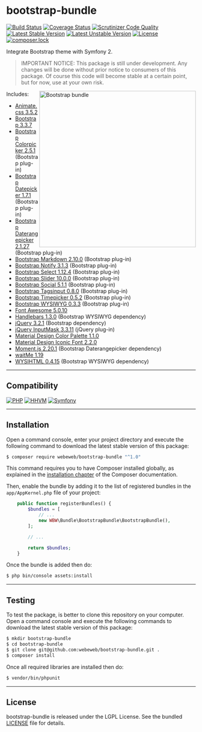 bootstrap-bundle
================

[![Build Status](https://travis-ci.org/webeweb/bootstrap-bundle.svg?branch=master)](https://travis-ci.org/webeweb/bootstrap-bundle) [![Coverage Status](https://coveralls.io/repos/github/webeweb/bootstrap-bundle/badge.svg?branch=master)](https://coveralls.io/github/webeweb/bootstrap-bundle?branch=master) [![Scrutinizer Code Quality](https://scrutinizer-ci.com/g/webeweb/bootstrap-bundle/badges/quality-score.png?b=master)](https://scrutinizer-ci.com/g/webeweb/bootstrap-bundle/?branch=master) [![Latest Stable Version](https://poser.pugx.org/webeweb/bootstrap-bundle/v/stable)](https://packagist.org/packages/webeweb/bootstrap-bundle) [![Latest Unstable Version](https://poser.pugx.org/webeweb/bootstrap-bundle/v/unstable)](https://packagist.org/packages/webeweb/bootstrap-bundle) [![License](https://poser.pugx.org/webeweb/bootstrap-bundle/license)](https://packagist.org/packages/webeweb/bootstrap-bundle) [![composer.lock](https://poser.pugx.org/webeweb/bootstrap-bundle/composerlock)](https://packagist.org/packages/webeweb/bootstrap-bundle)

Integrate Bootstrap theme with Symfony 2.

> IMPORTANT NOTICE: This package is still under development. Any changes will be
> done without prior notice to consumers of this package. Of course this code
> will become stable at a certain point, but for now, use at your own risk.

<img src="https://raw.githubusercontent.com/webeweb/bootstrap-bundle/master/Resources/doc/images/bootstrap-stack_1024x0860.png" alt="Bootstrap bundle" align="right" width="416"/>

Includes:

- [Animate.css 3.5.2](https://github.com/daneden/animate.css/)
- [Bootstrap 3.3.7](https://getbootstrap.com/docs/3.3/)
- [Bootstrap Colorpicker 2.5.1](https://github.com/farbelous/bootstrap-colorpicker/) (Bootstrap plug-in)
- [Bootstrap Datepicker 1.7.1](https://github.com/uxsolutions/bootstrap-datepicker/) (Bootstrap plug-in)
- [Bootstrap Daterangepicker 2.1.27](http://www.daterangepicker.com/) (Bootstrap plug-in)
- [Bootstrap Markdown 2.10.0](https://github.com/toopay/bootstrap-markdown/) (Bootstrap plug-in)
- [Bootstrap Notify 3.1.3](https://github.com/mouse0270/bootstrap-notify/) (Bootstrap plug-in)
- [Bootstrap Select 1.12.4](https://silviomoreto.github.io/bootstrap-select/) (Bootstrap plug-in)
- [Bootstrap Slider 10.0.0](https://github.com/seiyria/bootstrap-slider/) (Bootstrap plug-in)
- [Bootstrap Social 5.1.1](https://github.com/lipis/bootstrap-social/) (Bootstrap plug-in)
- [Bootstrap Tagsinput 0.8.0](https://github.com/bootstrap-tagsinput/bootstrap-tagsinput/) (Bootstrap plug-in)
- [Bootstrap Timepicker 0.5.2](https://github.com/jdewit/bootstrap-timepicker/) (Bootstrap plug-in)
- [Bootstrap WYSIWYG 0.3.3](https://github.com/bootstrap-wysiwyg/bootstrap3-wysiwyg/) (Bootstrap plug-in)
- [Font Awesome 5.0.10](https://fontawesome.com/)
- [Handlebars 1.3.0](http://handlebarsjs.com/) (Bootstrap WYSIWYG dependency)
- [jQuery 3.2.1](http://jquery.com/) (Bootstrap dependency)
- [jQuery InputMask 3.3.11](https://github.com/RobinHerbots/Inputmask/) (jQuery plug-in)
- [Material Design Color Palette 1.1.0](https://github.com/zavoloklom/material-design-color-palette/)
- [Material Design Iconic Font 2.2.0](https://github.com/zavoloklom/material-design-iconic-font/)
- [Moment.js 2.20.1](http://momentjs.com/) (Bootstrap Daterangepicker dependency)
- [waitMe 1.19](https://github.com/vadimsva/waitMe/)
- [WYSIHTML 0.4.15](https://github.com/Edicy/wysihtml5/) (Bootstrap WYSIWYG dependency)

---

## Compatibility

[![PHP](https://img.shields.io/badge/PHP-%5E5.6%7C%5E7.0-blue.svg)](http://php.net) [![HHVM](https://img.shields.io/badge/HHVM-ready-orange.svg)](https://hhvm.com/) [![Symfony](https://img.shields.io/badge/Symfony-%5E2.6%7C%5E3.0-brightgreen.svg)](https://symfony.com)

---

## Installation

Open a command console, enter your project directory and execute the following
command to download the latest stable version of this package:

```bash
$ composer require webeweb/bootstrap-bundle "^1.0"
```

This command requires you to have Composer installed globally, as explained in
the [installation chapter](https://getcomposer.org/doc/00-intro.md) of the
Composer documentation.

Then, enable the bundle by adding it to the list of registered bundles
in the `app/AppKernel.php` file of your project:

```php
    public function registerBundles() {
        $bundles = [
            // ...
            new WBW\Bundle\BootstrapBundle\BootstrapBundle(),
        ];

        // ...

        return $bundles;
    }
```

Once the bundle is added then do:

```bash
$ php bin/console assets:install
```

---

## Testing

To test the package, is better to clone this repository on your computer.
Open a command console and execute the following commands to download the latest
stable version of this package:

```bash
$ mkdir bootstrap-bundle
$ cd bootstrap-bundle
$ git clone git@github.com:webeweb/bootstrap-bundle.git .
$ composer install
```

Once all required libraries are installed then do:

```bash
$ vendor/bin/phpunit
```

---

## License

bootstrap-bundle is released under the LGPL License. See the bundled [LICENSE](LICENSE)
file for details.

